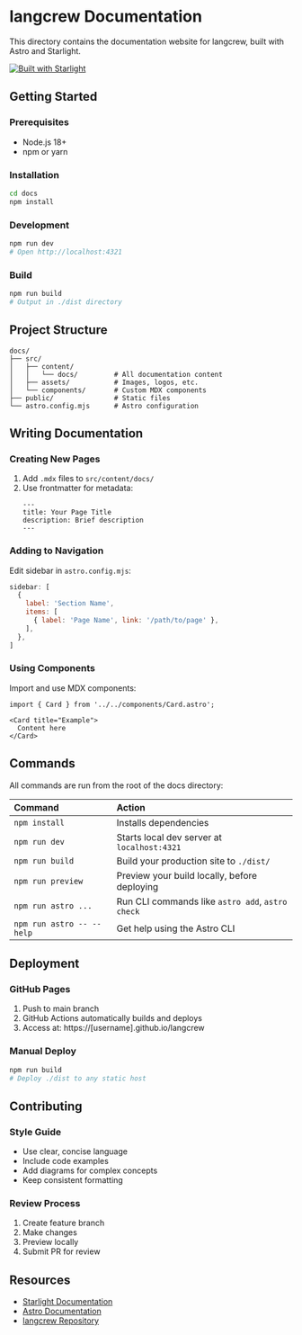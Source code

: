 # langcrew Documentation

This directory contains the documentation website for langcrew, built with Astro and Starlight.

[![Built with Starlight](https://astro.badg.es/v2/built-with-starlight/tiny.svg)](https://starlight.astro.build)

## Getting Started

### Prerequisites
- Node.js 18+ 
- npm or yarn

### Installation
```bash
cd docs
npm install
```

### Development
```bash
npm run dev
# Open http://localhost:4321
```

### Build
```bash
npm run build
# Output in ./dist directory
```

## Project Structure
```
docs/
├── src/
│   ├── content/
│   │   └── docs/         # All documentation content
│   ├── assets/           # Images, logos, etc.
│   └── components/       # Custom MDX components
├── public/               # Static files
└── astro.config.mjs      # Astro configuration
```

## Writing Documentation

### Creating New Pages
1. Add `.mdx` files to `src/content/docs/`
2. Use frontmatter for metadata:
   ```mdx
   ---
   title: Your Page Title
   description: Brief description
   ---
   ```

### Adding to Navigation
Edit sidebar in `astro.config.mjs`:
```js
sidebar: [
  {
    label: 'Section Name',
    items: [
      { label: 'Page Name', link: '/path/to/page' },
    ],
  },
]
```

### Using Components
Import and use MDX components:
```mdx
import { Card } from '../../components/Card.astro';

<Card title="Example">
  Content here
</Card>
```

## Commands

All commands are run from the root of the docs directory:

| Command                   | Action                                           |
| :------------------------ | :----------------------------------------------- |
| `npm install`             | Installs dependencies                            |
| `npm run dev`             | Starts local dev server at `localhost:4321`      |
| `npm run build`           | Build your production site to `./dist/`          |
| `npm run preview`         | Preview your build locally, before deploying     |
| `npm run astro ...`       | Run CLI commands like `astro add`, `astro check` |
| `npm run astro -- --help` | Get help using the Astro CLI                     |

## Deployment

### GitHub Pages
1. Push to main branch
2. GitHub Actions automatically builds and deploys
3. Access at: https://[username].github.io/langcrew

### Manual Deploy
```bash
npm run build
# Deploy ./dist to any static host
```

## Contributing

### Style Guide
- Use clear, concise language
- Include code examples
- Add diagrams for complex concepts
- Keep consistent formatting

### Review Process
1. Create feature branch
2. Make changes
3. Preview locally
4. Submit PR for review

## Resources
- [Starlight Documentation](https://starlight.astro.build/)
- [Astro Documentation](https://docs.astro.build)
- [langcrew Repository](https://github.com/yourusername/langcrew)
